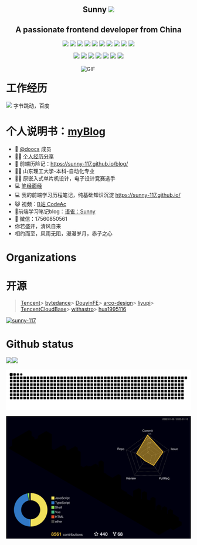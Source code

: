 

<p align="center">
<h2 height="200px" align="center">Sunny <img src="https://cdn.jsdelivr.net/gh/MaleWeb/picture/images/techblog/hi.gif" width="25"></h2>
<h2 align="center">A passionate frontend developer from China</h3>
</p>



<p align="center">
<div align="center">
  <img src="https://img.shields.io/badge/-JavaScript-f6da1c?style=flat&logo=javascript&logoColor=white">
  <img src="https://img.shields.io/badge/-TypeScript-2b6dbf?style=flat&logo=typescript&logoColor=white">
  <img src="https://img.shields.io/badge/-Vue-46b882?style=flat&logo=vue.js&logoColor=white">
  <img src="https://img.shields.io/badge/-React-00b4ce?style=flat&logo=react&logoColor=white">
  <img src="https://img.shields.io/badge/-Next-black?style=flat&logo=next.js&logoColor=white">
  <img src="https://img.shields.io/badge/-Node.js-3C873A?style=flat&logo=Node.js&logoColor=white">
  <img src="https://img.shields.io/badge/-Koa-33333D?style=flat&logo=koa&logoColor=white">
  <img src="https://img.shields.io/badge/-Go-00ADD8?style=flat&logo=go&logoColor=white">
  <img src="https://img.shields.io/badge/wechat_miniprogram-09b955?style=flat&logo=wechat&logoColor=white">
  <img src="https://img.shields.io/badge/-less-bf608e?style=flat&logo=less&logoColor=white">
</div>
<p></p>
<div align="center">
  <img src="https://img.shields.io/badge/-Git-ee462c?style=flat&logo=git&logoColor=white">
  <img src="https://img.shields.io/badge/-Nginx-408e43?style=flat&logo=nginx&logoColor=white">
  <img src="https://img.shields.io/badge/-Docker-218bea?style=flat&logo=docker&logoColor=white">
  <img src="https://img.shields.io/badge/-Github-black?style=flat&logo=github">
   <img src="https://img.shields.io/badge/-Webpack-%232C3A42?style=flat-square&logo=webpack">
   <img src="https://img.shields.io/badge/-ESLint-%234B32C3?style=flat-square&logo=eslint">
   <img src="https://img.shields.io/badge/-Express-%33A2?style=flat-square&logo=Express">
</div>

<br />

<img align="right" alt="GIF" src="https://github.com/devSouvik/devSouvik/blob/master/gif4.gif?raw=true" width="300"/>


# 工作经历

![](https://img0.baidu.com/it/u=1734744308,3361220704&fm=253&app=138&size=w931&n=0&f=JPG&fmt=auto?sec=1673542800&t=b3f0d579eb2aedad394757fb14e1eb1c)
字节跳动，百度

# 个人说明书：<a href="https://jzq422bol5.feishu.cn/wiki/wikcnDmhEiZBKFhsmvXoL4XOWuf">myBlog</a>

- 👨‍ <a href="https://github.com/doocs">@doocs</a> 成员
- 👨‍💻 <a href="https://jzq422bol5.feishu.cn/wiki/wikcnuSye5AxZ1IwRyRedlKxaAh">个人经历分享</a>
- 🚀 前端历险记：https://sunny-117.github.io/blog/
- 👨‍💻 山东理工大学-本科-自动化专业
- 👨‍💻 原嵌入式单片机设计，电子设计竞赛选手
- 💻 <a href="https://www.nowcoder.com/users/363848192">笔经面经</a>
- 💻 我的前端学习历程笔记，纯基础知识沉淀 https://sunny-117.github.io/
- 😺 视频：<a href="https://space.bilibili.com/447694807" target="_blank">B站 CodeAc</a>
- 🌝前端学习笔记blog：<a href="https://www.yuque.com/fuzhiqiang-uv0nm" target="_blank">语雀：Sunny</a> 
- 💬 微信：17560850561
- 你若盛开，清风自来
- 相约而至，风雨无阻，漫漫岁月，赤子之心

# Organizations



# 开源
> [Tencent](https://github.com/Tencent/OMI)> [bytedance](https://github.com/bytedance/magic-microservices)> [DouyinFE](https://github.com/DouyinFE/semi-design)> [arco-design](https://github.com/arco-design/arco-design)> [liyupi](https://github.com/liyupi/code-nav)> [TencentCloudBase](https://github.com/TencentCloudBase/cloudbase-framework)> [withastro](https://github.com/withastro/astro)> [hua1995116](https://github.com/hua1995116/react-resume-site)

<p align="left"> <a href="https://github.com/ryo-ma/github-profile-trophy"><img src="https://github-profile-trophy.vercel.app/?username=sunny-117" alt="sunny-117" /></a> </p>



# Github status

<img align="" height="137px" src="https://github-readme-stats.vercel.app/api?username=Sunny-117&hide_title=true&hide_border=true&show_icons=true&include_all_commits=true&line_height=21&bg_color=0,EC6C6C,FFD479,FFFC79,73FA79&theme=graywhite" /><img align="" height="137px" src="https://github-readme-stats.vercel.app/api/top-langs/?username=Sunny-117&hide_title=true&hide_border=true&layout=compact&bg_color=0,73FA79,73FDFF,D783FF&theme=graywhite&locale=cn" />

![grid snake animation](./assets/github-user-contribution.svg)


![](./profile-3d-contrib/profile-night-rainbow.svg)


